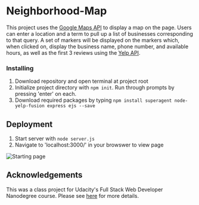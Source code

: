 # Neighborhood-Map
This project uses the [Google Maps API](https://developers.google.com/maps/documentation/javascript/tutorial) to display a map on the page. Users can enter a location and a term to pull up a list of businesses corresponding to that query. A set of markers will be displayed on the markers which, when clicked on, display the business name, phone number, and available hours, as well as the first 3 reviews using the [Yelp API](https://www.yelp.com/developers/documentation/v3). 


### Installing
1. Download repository and open terminal at project root
2. Initialize project directory with `npm init`. Run through prompts by pressing 'enter' on each.
3. Download required packages by typing `npm install superagent node-yelp-fusion express ejs --save`


## Deployment
1. Start server with `node server.js`
2. Navigate to 'localhost:3000/' in your browswer to view page

![Starting page](https://ibb.co/gq5zvF)

## Acknowledgements
This was a class project for Udacity's Full Stack Web Developer Nanodegree course. Please see [here](https://www.udacity.com/) for more details. 





